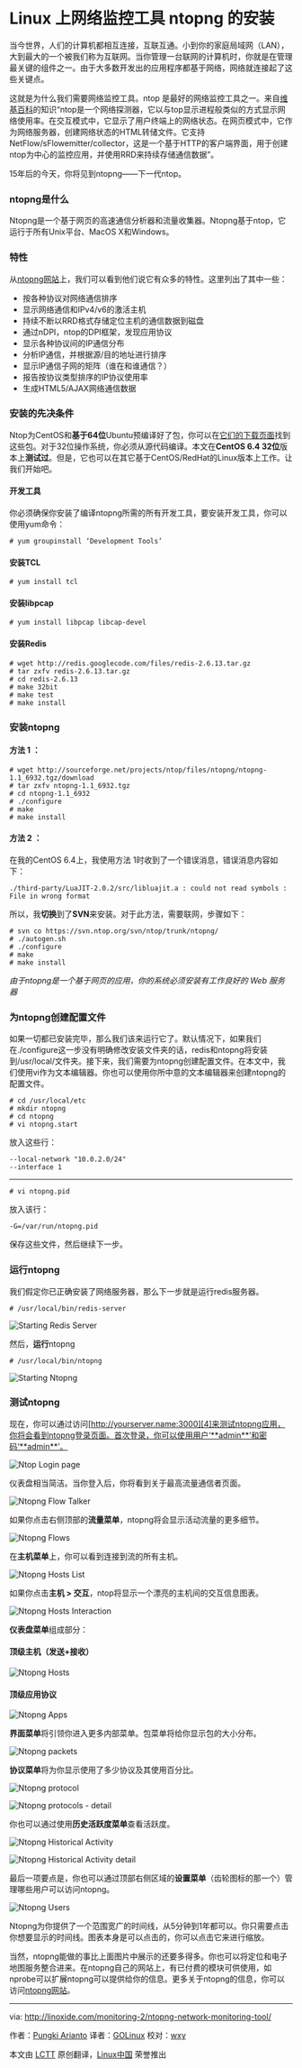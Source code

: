 Linux 上网络监控工具 ntopng 的安装
================================================================================
当今世界，人们的计算机都相互连接，互联互通。小到你的家庭局域网（LAN），大到最大的一个被我们称为互联网。当你管理一台联网的计算机时，你就是在管理最关键的组件之一。由于大多数开发出的应用程序都基于网络，网络就连接起了这些关键点。

这就是为什么我们需要网络监控工具。ntop 是最好的网络监控工具之一。来自[维基百科][1]的知识“ntop是一个网络探测器，它以与top显示进程般类似的方式显示网络使用率。在交互模式中，它显示了用户终端上的网络状态。在网页模式中，它作为网络服务器，创建网络状态的HTML转储文件。它支持NetFlow/sFlowemitter/collector，这是一个基于HTTP的客户端界面，用于创建ntop为中心的监控应用，并使用RRD来持续存储通信数据”。

15年后的今天，你将见到ntopng——下一代ntop。

### ntopng是什么 ###

Ntopng是一个基于网页的高速通信分析器和流量收集器。Ntopng基于ntop，它运行于所有Unix平台、MacOS X和Windows。

### 特性 ###

从[ntopng网站][2]上，我们可以看到他们说它有众多的特性。这里列出了其中一些：

- 按各种协议对网络通信排序
- 显示网络通信和IPv4/v6的激活主机
- 持续不断以RRD格式存储定位主机的通信数据到磁盘
- 通过nDPI，ntop的DPI框架，发现应用协议
- 显示各种协议间的IP通信分布
- 分析IP通信，并根据源/目的地址进行排序
- 显示IP通信子网的矩阵（谁在和谁通信？）
- 报告按协议类型排序的IP协议使用率
- 生成HTML5/AJAX网络通信数据

### 安装的先决条件 ###

Ntop为CentOS和**基于64位**Ubuntu预编译好了包，你可以在[它们的下载页面][3]找到这些包。对于32位操作系统，你必须从源代码编译。本文在**CentOS 6.4 32位**版本上**测试过**。但是，它也可以在其它基于CentOS/RedHat的Linux版本上工作。让我们开始吧。

#### 开发工具 ####

你必须确保你安装了编译ntopng所需的所有开发工具，要安装开发工具，你可以使用yum命令：

    # yum groupinstall ‘Development Tools’

#### 安装TCL ####

    # yum install tcl

#### 安装libpcap ####

    # yum install libpcap libcap-devel

#### 安装Redis ####

    # wget http://redis.googlecode.com/files/redis-2.6.13.tar.gz
    # tar zxfv redis-2.6.13.tar.gz
    # cd redis-2.6.13
    # make 32bit
    # make test
    # make install

### 安装ntopng ###

#### 方法 1 ： ####

    # wget http://sourceforge.net/projects/ntop/files/ntopng/ntopng-1.1_6932.tgz/download
    # tar zxfv ntopng-1.1_6932.tgz
    # cd ntopng-1.1_6932
    # ./configure
    # make
    # make install 

#### 方法 2 ： ####

在我的CentOS 6.4上，我使用方法 1时收到了一个错误消息，错误消息内容如下：

    ./third-party/LuaJIT-2.0.2/src/libluajit.a : could not read symbols : File in wrong format

所以，我**切换**到了**SVN**来安装。对于此方法，需要联网，步骤如下：

    # svn co https://svn.ntop.org/svn/ntop/trunk/ntopng/
    # ./autogen.sh
    # ./configure
    # make
    # make install

*由于ntopng是一个基于网页的应用，你的系统必须安装有工作良好的 Web 服务器*

### 为ntopng创建配置文件 ###

如果一切都已安装完毕，那么我们该来运行它了。默认情况下，如果我们在./configure这一步没有明确修改安装文件夹的话，redis和ntopng将安装到/usr/local/文件夹。接下来，我们需要为ntopng创建配置文件。在本文中，我们使用vi作为文本编辑器。你也可以使用你所中意的文本编辑器来创建ntopng的配置文件。

    # cd /usr/local/etc
    # mkdir ntopng
    # cd ntopng
    # vi ntopng.start

放入这些行：

    --local-network "10.0.2.0/24"
    --interface 1

---
    # vi ntopng.pid

放入该行：
    
    -G=/var/run/ntopng.pid

保存这些文件，然后继续下一步。

### 运行ntopng ###

我们假定你已正确安装了网络服务器，那么下一步就是运行redis服务器。

    # /usr/local/bin/redis-server

![Starting Redis Server](http://blog.linoxide.com/wp-content/uploads/2013/11/redis-server-start.png)

然后，**运行**ntopng

    # /usr/local/bin/ntopng

![Starting Ntopng](http://blog.linoxide.com/wp-content/uploads/2013/11/ntopng-start.png)

### 测试ntopng ###

现在，你可以通过访问[http://yourserver.name:3000][4]来测试ntopng应用，你将会看到ntopng登录页面。首次登录，你可以使用用户‘**admin**’和密码‘**admin**’。

![Ntop Login page](http://blog.linoxide.com/wp-content/uploads/2013/11/ntopng_login.png)

仪表盘相当简洁。当你登入后，你将看到关于最高流量通信者页面。

![Ntopng Flow Talker](http://blog.linoxide.com/wp-content/uploads/2013/11/ntopng_talkers.png)

如果你点击右侧顶部的**流量菜单**，ntopng将会显示活动流量的更多细节。

![Ntopng Flows](http://blog.linoxide.com/wp-content/uploads/2013/11/ntopng_flows.png)

在**主机菜单**上，你可以看到连接到流的所有主机。

![Ntopng Hosts List](http://blog.linoxide.com/wp-content/uploads/2013/11/ntopng_hoslist.png)

如果你点击**主机 > 交互**，ntop将显示一个漂亮的主机间的交互信息图表。

![Ntopng Hosts Interaction](http://blog.linoxide.com/wp-content/uploads/2013/11/ntopng_hosts_interaction.png)

**仪表盘菜单**组成部分：

#### 顶级主机（发送+接收） ####

![Ntopng Hosts](http://blog.linoxide.com/wp-content/uploads/2013/11/ntopng_hosts.png)

#### 顶级应用协议 ####

![Ntopng Apps](http://blog.linoxide.com/wp-content/uploads/2013/11/ntopng_apps.png)

**界面菜单**将引领你进入更多内部菜单。包菜单将给你显示包的大小分布。

![Ntopng packets](http://blog.linoxide.com/wp-content/uploads/2013/11/ntopng_packets.png)

**协议菜单**将为你显示使用了多少协议及其使用百分比。

![Ntopng protocol](http://blog.linoxide.com/wp-content/uploads/2013/11/ntopng_protocol.png)

![Ntopng protocols - detail](http://blog.linoxide.com/wp-content/uploads/2013/11/ntopng_protocol_detail.png)

你也可以通过使用**历史活跃度菜单**查看活跃度。

![Ntopng Historical Activity](http://blog.linoxide.com/wp-content/uploads/2013/11/ntopng_historical.png)

![Ntopng Historical Activity detail](http://blog.linoxide.com/wp-content/uploads/2013/11/ntopng_historical_detail.png)

最后一项要点是，你也可以通过顶部右侧区域的**设置菜单**（齿轮图标的那一个）管理哪些用户可以访问ntopng。

![Ntopng Users](http://blog.linoxide.com/wp-content/uploads/2013/11/ntopng_users.png)

Ntopng为你提供了一个范围宽广的时间线，从5分钟到1年都可以。你只需要点击你想要显示的时间线。图表本身是可以点击的，你可以点击它来进行缩放。

当然，ntopng能做的事比上面图片中展示的还要多得多。你也可以将定位和电子地图服务整合进来。在ntopng自己的网站上，有已付费的模块可供使用，如nprobe可以扩展ntopng可以提供给你的信息。更多关于ntopng的信息，你可以访问[ntopng网站][5]。

--------------------------------------------------------------------------------

via: http://linoxide.com/monitoring-2/ntopng-network-monitoring-tool/

作者：[Pungki Arianto][a]
译者：[GOLinux](https://github.com/GOLinux)
校对：[wxy](https://github.com/wxy)

本文由 [LCTT](https://github.com/LCTT/TranslateProject) 原创翻译，[Linux中国](https://linux.cn/) 荣誉推出

[a]:http://linoxide.com/author/pungki/
[1]:http://en.wikipedia.org/wiki/Ntop
[2]:http://www.ntop.org/products/ntop/
[3]:http://www.nmon.net/packages/
[4]:http://yourserver.name:3000/
[5]:http://www.ntop.org/

